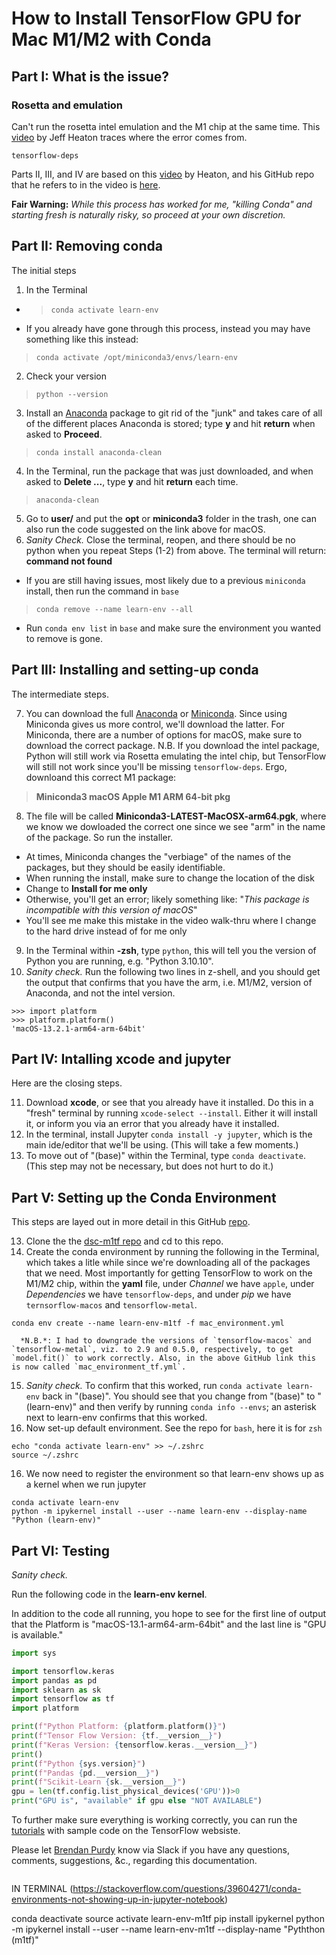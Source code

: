 # How to Install TensorFlow GPU for Mac M1/M2 with Conda

## Part I: What is the issue?

### Rosetta and emulation

Can't run the rosetta intel emulation and the M1 chip at the same time. This [video](https://www.youtube.com/watch?v=BEUU-icPg78) by Jeff Heaton traces where the error comes from.


```
tensorflow-deps
```



Parts II, III, and IV are based on this [video](https://www.youtube.com/watch?v=5DgWvU0p2bk) by Heaton, and his GitHub repo that he refers to in the video is [here](https://github.com/jeffheaton/t81_558_deep_learning).

**Fair Warning:** *While this process has worked for me, "killing Conda" and starting fresh is naturally risky, so proceed at your own discretion.*

## Part II: Removing conda

The initial steps

1.   In the Terminal
*   >`conda activate learn-env`
*   If you already have gone through this process, instead you may have something like this instead:
> `conda activate /opt/miniconda3/envs/learn-env`
2.   Check your version
> `python --version`
3.   Install an [Anaconda](https://docs.anaconda.com/anaconda/install/uninstall/) package to git rid of the "junk" and takes care of all of the different places Anaconda is stored; type **y** and hit **return** when asked to **Proceed**.
> `conda install anaconda-clean`
4.  In the Terminal, run the package that was just downloaded, and when asked to **Delete ...**, type **y** and hit **return** each time.
> `anaconda-clean`
5.  Go to **user/** and put the **opt** or **miniconda3** folder in the trash, one can also run the code suggested on the link above for macOS.
6.  *Sanity Check.* Close the terminal, reopen, and there should be no python when you repeat Steps (1-2) from above. The terminal will return: **command not found**
*   If you are still having issues, most likely due to a previous `miniconda` install, then run the command in `base`
> `conda remove --name learn-env --all`
*   Run `conda env list` in `base` and make sure the environment you wanted to remove is gone.



## Part III: Installing and setting-up conda

The intermediate steps.

7.  You can download the full [Anaconda](https://docs.anaconda.com/anaconda/install/mac-os/) or [Miniconda](https://docs.conda.io/en/latest/miniconda.html). Since using Miniconda gives us more control, we'll download the latter. For Miniconda, there are a number of options for macOS, make sure to download the correct package. N.B. If you download the intel package, Python will still work via Rosetta emulating the intel chip, but TensorFlow will still not work since you'll be missing `tensorflow-deps`. Ergo, downloand this correct M1 package:

> **Miniconda3 macOS Apple M1 ARM 64-bit pkg**

8.  The file will be called **Miniconda3-LATEST-MacOSX-arm64.pgk**, where we know we dowloaded the correct one since we see "arm" in the name of the package. So run the installer.
*   At times, Miniconda changes the "verbiage" of the names of the packages, but they should be easily identifiable.
*   When running the install, make sure to change the location of the disk
*   Change to **Install for me only**
*   Otherwise, you'll get an error; likely something like: "*This package is incompatible with this version of macOS*"
*   You'll see me make this mistake in the video walk-thru where I change to the hard drive instead of for me only
9.  In the Terminal within **-zsh**, type `python`, this will tell you the version of Python you are running, e.g. "Python 3.10.10".
10.  *Sanity check.* Run the following two lines in z-shell, and you should get the output that confirms that you have the arm, i.e. M1/M2, version of Anaconda, and not the intel version.
```
>>> import platform
>>> platform.platform()
'macOS-13.2.1-arm64-arm-64bit'
```




## Part IV: Intalling xcode and jupyter

Here are the closing steps.

11.  Download **xcode**, or see that you already have it installed. Do this in a "fresh" terminal by running `xcode-select --install`. Either it will install it, or inform you via an error that you already have it installed.
12.  In the terminal, install Jupyter `conda install -y jupyter`, which is the main ide/editor that we'll be using. (This will take a few moments.)
13.  To move out of "(base)" within the Terminal, type `conda deactivate`. (This step may not be necessary, but does not hurt to do it.)

## Part V: Setting up the Conda Environment

This steps are layed out in more detail in this GitHub [repo](https://github.com/learn-co-curriculum/dsc-data-science-env-config).

13.  Clone the the [dsc-m1tf repo](https://github.com/learn-co-curriculum/dsc-m1tf) and cd to this repo.
14.  Create the conda environment by running the following in the Terminal, which takes a litle while since we're downloading all of the packages that we need. Most importantly for getting TensorFlow to work on the M1/M2 chip, within the **yaml** file, under *Channel* we have `apple`, under *Dependencies* we have `tensorflow-deps`, and under *pip* we have `ternsorflow-macos` and `tensorflow-metal`.
```
conda env create --name learn-env-m1tf -f mac_environment.yml
```
      *N.B.*: I had to downgrade the versions of `tensorflow-macos` and `tensorflow-metal`, viz. to 2.9 and 0.5.0, respectively, to get `model.fit()` to work correctly. Also, in the above GitHub link this is now called `mac_environment_tf.yml`.
15.  *Sanity check.* To confirm that this worked, run `conda activate learn-env` back in "(base)". You should see that you change from "(base)" to "(learn-env)" and then verify by running `conda info --envs`; an asterisk next to learn-env confirms that this worked.
16.  Now set-up default environment. See the repo for `bash`, here it is for `zsh`
```
echo "conda activate learn-env" >> ~/.zshrc
source ~/.zshrc
```
16.  We now need to register the environment so that learn-env shows up as a kernel when we run jupyter
```
conda activate learn-env
python -m ipykernel install --user --name learn-env --display-name "Python (learn-env)"
```




## Part VI: Testing

*Sanity check.*

Run the following code in the **learn-env kernel**.


In addition to the code all running, you hope to see for the first line of output that the Platform is "macOS-13.1-arm64-arm-64bit" and the last line is "GPU is available."


```python
import sys

import tensorflow.keras
import pandas as pd
import sklearn as sk
import tensorflow as tf
import platform

print(f"Python Platform: {platform.platform()}")
print(f"Tensor Flow Version: {tf.__version__}")
print(f"Keras Version: {tensorflow.keras.__version__}")
print()
print(f"Python {sys.version}")
print(f"Pandas {pd.__version__}")
print(f"Scikit-Learn {sk.__version__}")
gpu = len(tf.config.list_physical_devices('GPU'))>0
print("GPU is", "available" if gpu else "NOT AVAILABLE")
```

To further make sure everything is working correctly, you can run the [tutorials](https://www.tensorflow.org/tutorials) with sample code on the TensorFlow websiste.

Please let [Brendan Purdy](brendan.purdy@flatironschool.com) know via Slack if you have any questions, comments, suggestions, &c., regarding this documentation.


```python

```

IN TERMINAL (https://stackoverflow.com/questions/39604271/conda-environments-not-showing-up-in-jupyter-notebook)

conda deactivate
source activate learn-env-m1tf
pip install ipykernel
python -m ipykernel install --user --name learn-env-m1tf --display-name "Pyththon (m1tf)"
